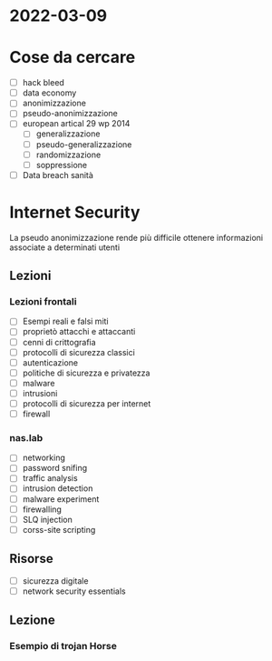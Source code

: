 # 2022-03-09
# Cose da cercare
- [ ] hack bleed
- [ ] data economy
- [ ] anonimizzazione
- [ ] pseudo-anonimizzazione
- [ ] european artical 29 wp 2014
  - [ ] generalizzazione
  - [ ] pseudo-generalizzazione
  - [ ] randomizzazione
  - [ ] soppressione
- [ ] Data breach sanità
# Internet Security
La pseudo anonimizzazione rende più difficile ottenere informazioni associate a determinati utenti
## Lezioni
### Lezioni frontali
- [ ] Esempi reali e falsi miti
- [ ] proprietò attacchi e attaccanti
- [ ] cenni di crittografia
- [ ] protocolli di sicurezza classici
- [ ] autenticazione
- [ ] politiche di sicurezza e privatezza
- [ ] malware
- [ ] intrusioni
- [ ] protocolli di sicurezza per internet
- [ ] firewall
### nas.lab
- [ ] networking
- [ ] password snifing
- [ ] traffic analysis
- [ ] intrusion detection
- [ ] malware experiment
- [ ] firewalling
- [ ] SLQ injection
- [ ] corss-site scripting

## Risorse
- [ ] sicurezza digitale
- [ ] network security essentials

## Lezione
### Esempio di trojan Horse

